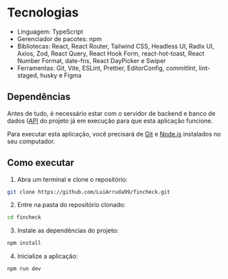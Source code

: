 # Tecnologias

- Linguagem: TypeScript
- Gerenciador de pacotes: npm
- Bibliotecas: React, React Router, Tailwind CSS, Headless UI, Radix UI,  Axios, Zod, React Query, React Hook Form, react-hot-toast, React Number Format, date-fns, React DayPicker e Swiper
- Ferramentas: Git, Vite, ESLint, Prettier, EditorConfig, commitlint, lint-staged, husky e Figma

## Dependências

Antes de tudo, é necessário estar com o servidor de backend e banco de dados  ([API](https://github.com/LuiArruda99/fincheck-api-main.git) do projeto já em execução para que esta aplicação funcione.

Para executar esta aplicação, você precisará de [Git](https://git-scm.com/downloads) e [Node.js](https://nodejs.org/) instalados no seu computador.

## Como executar

1. Abra um terminal e clone o repositório:
```sh
git clone https://github.com/LuiArruda99/fincheck.git
```

2. Entre na pasta do repositório clonado:
```sh
cd fincheck
```

3. Instale as dependências do projeto:
```sh
npm install
```

4. Inicialize a aplicação:
```sh
npm run dev
```

